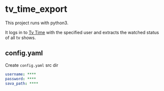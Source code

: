 # tv_time_export

This project runs with python3.

It logs in to [Tv Time](https://www.tvtime.com) with the specified user and extracts the watched status of all tv shows.

## config.yaml

Create `config.yaml` src dir

```yaml
username: ****
password: ****
sava_path: ****
```
